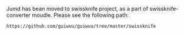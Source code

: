 Jumd has bean moved to swissknife project, as a part of swissknife-converter moudle. Please see the following path:
	
	https://github.com/guiwuu/guiwuu/tree/master/swissknife
